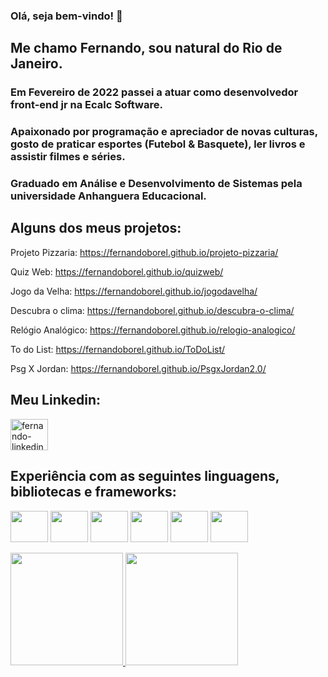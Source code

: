 ### Olá, seja bem-vindo! 👋

## Me chamo Fernando, sou natural do Rio de Janeiro.

### Em Fevereiro de 2022 passei a atuar como desenvolvedor front-end jr na Ecalc Software.

### Apaixonado por programação e apreciador de novas culturas, gosto de praticar esportes (Futebol & Basquete), ler livros e assistir filmes e séries.

### Graduado em Análise e Desenvolvimento de Sistemas pela universidade Anhanguera Educacional.

## Alguns dos meus projetos:
Projeto Pizzaria: https://fernandoborel.github.io/projeto-pizzaria/

Quiz Web: https://fernandoborel.github.io/quizweb/ 

Jogo da Velha: https://fernandoborel.github.io/jogodavelha/

Descubra o clima: https://fernandoborel.github.io/descubra-o-clima/

Relógio Analógico: https://fernandoborel.github.io/relogio-analogico/

To do List: https://fernandoborel.github.io/ToDoList/

Psg X Jordan: https://fernandoborel.github.io/PsgxJordan2.0/


## Meu Linkedin:
<a href="https://www.linkedin.com/in/fernando-borel-devfer/" target="_blank">
  <img align="center" alt="fernando-linkedin" height="50" width="60" src="https://cdn.jsdelivr.net/gh/devicons/devicon/icons/linkedin/linkedin-original.svg"/>
</a>
  

## Experiência com as seguintes linguagens, bibliotecas e frameworks:
<img src="https://cdn.jsdelivr.net/gh/devicons/devicon/icons/html5/html5-original-wordmark.svg" height="50" width="60"></img>
<img src="https://cdn.jsdelivr.net/gh/devicons/devicon/icons/css3/css3-original-wordmark.svg" height="50" width="60"></img>
<img src="https://cdn.jsdelivr.net/gh/devicons/devicon/icons/javascript/javascript-original.svg" height="50" width="60"></img>
<img src="https://cdn.jsdelivr.net/gh/devicons/devicon/icons/sass/sass-original.svg" height="50" width="60"></img>
<img src="https://cdn.jsdelivr.net/gh/devicons/devicon/icons/bootstrap/bootstrap-plain-wordmark.svg" height="50" width="60"></img>
<img src="https://cdn.jsdelivr.net/gh/devicons/devicon/icons/jquery/jquery-original-wordmark.svg" height="50" width="60"></img>

<div>
  <a href="https://github.com/fernandoborel">
  <img height="180em" src="https://github-readme-stats.vercel.app/api?username=fernandoborel&show_icons=true&theme=radical&include_all_commits=true&count_private=true"/>
  <img height="180em" src="https://github-readme-stats.vercel.app/api/top-langs/?username=fernandoborel&layout=compact&langs_count=16&theme=radical"/>
</div>

<!--
**fernandoborel/fernandoborel** is a ✨ _special_ ✨ repository because its `README.md` (this file) appears on your GitHub profile.

Here are some ideas to get you started:

- 🔭 I’m currently working on ...
- 🌱 I’m currently learning ...
- 👯 I’m looking to collaborate on ...
- 🤔 I’m looking for help with ...
- 💬 Ask me about ...
- 📫 How to reach me: ...
- 😄 Pronouns: ...
- ⚡ Fun fact: ...
-->
